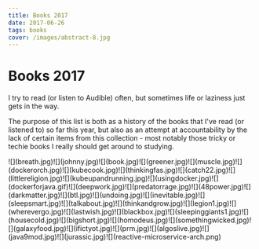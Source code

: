 ```yaml
---
title: Books 2017
date: 2017-06-26
tags: books
cover: /images/abstract-8.jpg
---
```


# Books 2017

I try to read (or listen to Audible) often, but sometimes life or laziness just gets in the way.

The purpose of this list is both as a history of the books that I've read (or listened to) so far this year, but also as an attempt at accountability  by the lack of certain items from this collection - most notably those tricky or techie books I really should get around to studying.
<div class="books">
![](breath.jpg)![](johnny.jpg)![](book.jpg)![](greener.jpg)![](muscle.jpg)![](dockerorch.jpg)![](kubecook.jpg)![](thinkingfas.jpg)![](catch22.jpg)![](littlereligion.jpg)![](kubeupandrunning.jpg)![](usingdocker.jpg)![](dockerforjava.gif)![](deepwork.jpg)![](predatorrage.jpg)![](48power.jpg)![](darkmatter.jpg)![](btl.jpg)![](undoing.jpg)![](inevitable.jpg)![](sleepsmart.jpg)![](talkabout.jpg)![](thinkandgrow.jpg)![](legion1.jpg)![](wherevergo.jpg)![](lastwish.jpg)![](blackbox.jpg)![](sleepinggiants1.jpg)![](housecold.jpg)![](bigshort.jpg)![](homodeus.jpg)![](somethingwicked.jpg)![](galaxyfood.jpg)![](ifictyot.jpg)![](prm.jpg)![](algoslive.jpg)![](java9mod.jpg)![](jurassic.jpg)![](reactive-microservice-arch.png)
</div>

